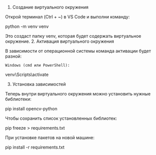 1. Создание виртуального окружения

Открой терминал (Ctrl + ~) в VS Code и выполни команду:

python -m venv venv

Это создаст папку venv, которая будет содержать виртуальное окружение.
2. Активация виртуального окружения

В зависимости от операционной системы команда активации будет разной:

    Windows (cmd или PowerShell):

venv\Scripts\activate

3. Установка зависимостей

Теперь внутри виртуального окружения можно установить нужные библиотеки:

pip install opencv-python

Чтобы сохранить список установленных библиотек:

pip freeze > requirements.txt

При установке пакетов на новой машине:

pip install -r requirements.txt